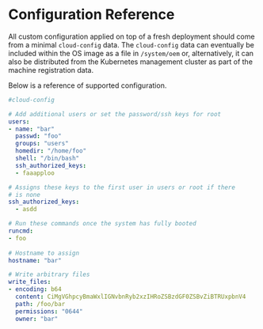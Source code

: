 # Configuration Reference

All custom configuration applied on top of a fresh deployment should come
from a minimal `cloud-config` data. The `cloud-config` data can eventually
be included within the OS image as a file in `/system/oem` or,
alternatively, it can also be distributed from the Kubernetes management
cluster as part of the machine registration data.

Below is a reference of supported configuration. 

```yaml
#cloud-config

# Add additional users or set the password/ssh keys for root
users:
- name: "bar"
  passwd: "foo"
  groups: "users"
  homedir: "/home/foo"
  shell: "/bin/bash"
  ssh_authorized_keys:
  - faaapploo

# Assigns these keys to the first user in users or root if there
# is none
ssh_authorized_keys:
  - asdd

# Run these commands once the system has fully booted
runcmd:
- foo
 
# Hostname to assign
hostname: "bar"

# Write arbitrary files
write_files:
- encoding: b64
  content: CiMgVGhpcyBmaWxlIGNvbnRyb2xzIHRoZSBzdGF0ZSBvZiBTRUxpbnV4
  path: /foo/bar
  permissions: "0644"
  owner: "bar"
```
